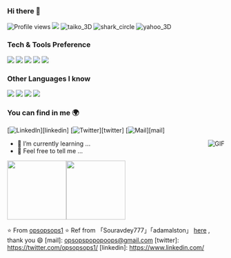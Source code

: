 
### Hi there 👋
![Profile views](https://gpvc.arturio.dev/opsopsops1)
<img src="https://img.shields.io/github/followers/opsopsops1?label=Follow&color=64acff" style=" float:left, margin-right:10px" />
![taiko_3D](https://user-images.githubusercontent.com/53346710/186449590-0bd343a1-b148-4e2d-a4e9-b15c1cddf7f8.gif)
![shark_circle](https://user-images.githubusercontent.com/53346710/186476495-398fce3c-92e0-43f1-a220-2cae592ff2ae.gif)
![yahoo_3D](https://user-images.githubusercontent.com/53346710/186476555-39d3aded-7b82-4f8b-b662-5caca1f41a5c.gif)

### Tech & Tools Preference
<img src="https://img.shields.io/badge/-C%20&%20C++-659ad2?style=flat&logo=c%2B%2B&logoColor=ffffff">
<img src="https://img.shields.io/badge/-Python-black?style=flat&logo=python&logoColor=white">
<img src="https://img.shields.io/badge/-Git-F1502F?style=flat&logo=git&logoColor=FFFFFF">
<img src="https://img.shields.io/badge/-Github-000000?style=flat&logo=github&logoColor=FFFFFF">
<img src="https://img.shields.io/badge/-VS%20Code-007ACC?style=flat&logo=visual%20studio%20code&logoColor=white">

### Other Languages I know
<img src="https://img.shields.io/badge/-JavaScript-eed718?style=flat&logo=javascript&logoColor=ffffff">
<img src="https://img.shields.io/badge/-Google%20Cloud%20Platform-4285F4?style=flat&logo=google%20cloud&logoColor=white">
<img src="https://img.shields.io/badge/-Firebase-FFA611?style=flat&logo=firebase&logoColor=FFFFFF">
<img src="https://img.shields.io/badge/-Java-F89820?style=flat&logo=java&logoColor=white"> 

### You can find in me 🌍
[![LinkedIn](https://img.shields.io/badge/-LinkedIn-0077B5?style=flat&logo=linkedIn&logoColor=white)][linkedin]
[![Twitter](https://img.shields.io/badge/-Twitter-1DA1F2?style=flat&logo=twitter&logoColor=white)][twitter]
[![Mail](https://img.shields.io/badge/-Gmail-D14836?style=flat&logo=gmail&logoColor=white)][mail]

<img align="right" alt="GIF" src="https://user-images.githubusercontent.com/53346710/186476628-e1a83d8d-c95b-490d-b11f-2a4ee9d99b3d.gif" />

- 🌱 I’m currently learning ...
- 💬 Feel free to tell me ...

<!--
**opsopsops1/opsopsops1** is a ✨ _special_ ✨ repository because its `README.md` (this file) appears on your GitHub profile.
- 🔭 I’m currently working on ...
- 👯 I’m looking to collaborate on ...
- 🤔 I’m looking for help with ...
- 😄 Pronouns: ...
- ⚡ Fun fact: ...
-->
<a href="https://github.com/opsopsops1/"><img height="137px" src="https://github-readme-stats.vercel.app/api?username=opsopsops1&hide_title=true&hide_border=true&show_icons=true&include_all_commits=true&count_private=true&line_height=21&text_color=000&icon_color=000&bg_color=0,ea6161,ffc64d,fffc4d,52fa5a&theme=graywhite" /><!-- wi*quL3fcV --><img height="137px" src="https://github-readme-stats.vercel.app/api/top-langs/?username=opsopsops1&hide=html&hide_title=true&hide_border=true&layout=compact&langs_count=6,Redventures-Movie-Quotes&text_color=000&icon_color=fff&bg_color=0,52fa5a,4dfcff,c64dff&theme=graywhite" /></a>

:star: From [opsopsops1](https://github.com/opsopsops1/)
:star: Ref from 「Souravdey777」「adamalston」 [here](https://github.com/coderjojo/creative-profile-readme) , thank you 😄
[mail]: opsopspopopoops@gmail.com
[twitter]: https://twitter.com/opsopsops1/
[linkedin]: https://www.linkedin.com/

